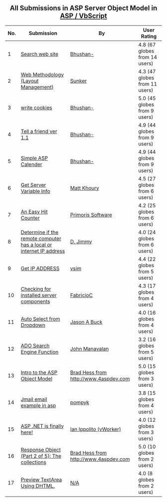 ﻿<div align="center">

## All Submissions in ASP Server Object Model in [ASP / VbScript](../ByWorld/asp-vbscript.md)

</div>

No.  | Submission | By   | User Rating
---- | ---------- | ---- | -----------
1 | [Search web site<br />](https://github.com/Planet-Source-Code/bhushan-search-web-site__4-7461) | [Bhushan\-](../ByAuthor/bhushan.md) | 4.8 (67 globes from 14 users)
2 | [Web Methodology \(Layout Management\)<br />](https://github.com/Planet-Source-Code/sunker-web-methodology-layout-management__4-6599) | [Sunker](../ByAuthor/sunker.md) | 4.3 (47 globes from 11 users)
3 | [write cookies<br />](https://github.com/Planet-Source-Code/bhushan-write-cookies__4-7463) | [Bhushan\-](../ByAuthor/bhushan.md) | 5.0 (45 globes from 9 users)
4 | [Tell a friend ver 1\.1<br />](https://github.com/Planet-Source-Code/bhushan-tell-a-friend-ver-1-1__4-7460) | [Bhushan\-](../ByAuthor/bhushan.md) | 4.9 (44 globes from 9 users)
5 | [Simple ASP Calender<br />](https://github.com/Planet-Source-Code/bhushan-simple-asp-calender__4-7462) | [Bhushan\-](../ByAuthor/bhushan.md) | 4.9 (44 globes from 9 users)
6 | [Get Server Variable Info<br />](https://github.com/Planet-Source-Code/matt-khoury-get-server-variable-info__4-6684) | [Matt Khoury](../ByAuthor/matt-khoury.md) | 4.5 (27 globes from 6 users)
7 | [An Easy Hit Counter<br />](https://github.com/Planet-Source-Code/primoris-software-an-easy-hit-counter__4-6751) | [Primoris Software](../ByAuthor/primoris-software.md) | 4.2 (25 globes from 6 users)
8 | [Determine if the remote computer has a local or internet IP address<br />](https://github.com/Planet-Source-Code/d-jimmy-determine-if-the-remote-computer-has-a-local-or-internet-ip-address__4-6887) | [D\. Jimmy ](../ByAuthor/d-jimmy.md) | 4.0 (24 globes from 6 users)
9 | [Get IP ADDRESS<br />](https://github.com/Planet-Source-Code/vsim-get-ip-address__4-6834) | [vsim](../ByAuthor/vsim.md) | 4.4 (22 globes from 5 users)
10 | [Checking for installed server components<br />](https://github.com/Planet-Source-Code/fabricioc-checking-for-installed-server-components__4-8976) | [FabricioC](../ByAuthor/fabricioc.md) | 4.3 (17 globes from 4 users)
11 | [Auto Select from Dropdown<br />](https://github.com/Planet-Source-Code/jason-a-buck-auto-select-from-dropdown__4-8146) | [Jason A Buck](../ByAuthor/jason-a-buck.md) | 4.0 (16 globes from 4 users)
12 | [ADO Search Engine Function<br />](https://github.com/Planet-Source-Code/john-manavalan-ado-search-engine-function__4-7655) | [John Manavalan](../ByAuthor/john-manavalan.md) | 3.2 (16 globes from 5 users)
13 | [Intro to the ASP Object Model<br />](https://github.com/Planet-Source-Code/brad-hess-from-http-www-4aspdev-com-intro-to-the-asp-object-model__4-6167) | [Brad Hess from http://www\.4aspdev\.com](../ByAuthor/brad-hess-from-http-www-4aspdev-com.md) | 5.0 (15 globes from 3 users)
14 | [Jmail email example in asp<br />](https://github.com/Planet-Source-Code/pompyk-jmail-email-example-in-asp__4-7645) | [pompyk](../ByAuthor/pompyk.md) | 3.8 (15 globes from 4 users)
15 | [ASP \.NET is finally here\!<br />](https://github.com/Planet-Source-Code/ian-ippolito-vworker-asp-net-is-finally-here__4-7161) | [Ian Ippolito \(vWorker\)](../ByAuthor/ian-ippolito-vworker.md) | 4.0 (12 globes from 3 users)
16 | [Response Object \(Part 2 of 5\): The collections<br />](https://github.com/Planet-Source-Code/brad-hess-from-http-www-4aspdev-com-response-object-part-2-of-5-the-collections__4-6195) | [Brad Hess from http://www\.4aspdev\.com](../ByAuthor/brad-hess-from-http-www-4aspdev-com.md) | 5.0 (10 globes from 2 users)
17 | [Preview TextArea Using DHTML\.<br />](https://github.com/Planet-Source-Code/preview-textarea-using-dhtml__4-6817) | [N/A](../ByAuthor/empty.md) | 4.0 (8 globes from 2 users)
